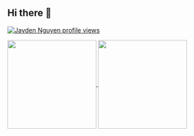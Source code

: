## Hi there 👋

<!--
**diep233/diep233** is a ✨ _special_ ✨ repository because its `README.md` (this file) appears on your GitHub profile.

Here are some ideas to get you started:

- 🔭 I’m currently working on ...
- 🌱 I’m currently learning ...
- 👯 I’m looking to collaborate on ...
- 🤔 I’m looking for help with ...
- 💬 Ask me about ...
- 📫 How to reach me: ...
- 😄 Pronouns: ...
- ⚡ Fun fact: ...
-->
[![Jayden Nguyen profile views](https://u8views.com/api/v1/github/profiles/54406682/views/day-week-month-total-count.svg)](https://u8views.com/github/diep233)

<a href="https://github.com/diep233/github-readme-stats">
  <img height=200 align="center" src="https://github-readme-stats.vercel.app/api?username=diep233" />
</a>
<a href="https://github.com/diep233/convoychat">
  <img height=200 align="center" src="https://github-readme-stats.vercel.app/api/top-langs?username=diep233&layout=compact&langs_count=8&card_width=320" />
</a>
